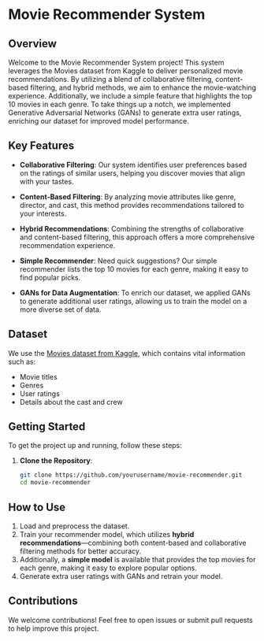 # Movie Recommender System

## Overview

Welcome to the Movie Recommender System project! This system leverages the Movies dataset from Kaggle to deliver personalized movie recommendations. By utilizing a blend of collaborative filtering, content-based filtering, and hybrid methods, we aim to enhance the movie-watching experience. Additionally, we include a simple feature that highlights the top 10 movies in each genre. To take things up a notch, we implemented Generative Adversarial Networks (GANs) to generate extra user ratings, enriching our dataset for improved model performance.

## Key Features

- **Collaborative Filtering**: Our system identifies user preferences based on the ratings of similar users, helping you discover movies that align with your tastes.
  
- **Content-Based Filtering**: By analyzing movie attributes like genre, director, and cast, this method provides recommendations tailored to your interests.

- **Hybrid Recommendations**: Combining the strengths of collaborative and content-based filtering, this approach offers a more comprehensive recommendation experience.

- **Simple Recommender**: Need quick suggestions? Our simple recommender lists the top 10 movies for each genre, making it easy to find popular picks.

- **GANs for Data Augmentation**: To enrich our dataset, we applied GANs to generate additional user ratings, allowing us to train the model on a more diverse set of data.

## Dataset

We use the [Movies dataset from Kaggle](https://www.kaggle.com/datasets/rounakbanik/the-movies-dataset/code), which contains vital information such as:

- Movie titles
- Genres
- User ratings
- Details about the cast and crew

## Getting Started

To get the project up and running, follow these steps:

1. **Clone the Repository**:
   ```bash
   git clone https://github.com/yourusername/movie-recommender.git
   cd movie-recommender
   ```


## How to Use

1. Load and preprocess the dataset.
2. Train your recommender model, which utilizes **hybrid recommendations**—combining both content-based and collaborative filtering methods for better accuracy.
3. Additionally, a **simple model** is available that provides the top movies for each genre, making it easy to explore popular options.
4. Generate extra user ratings with GANs and retrain your model.

## Contributions

We welcome contributions! Feel free to open issues or submit pull requests to help improve this project.

